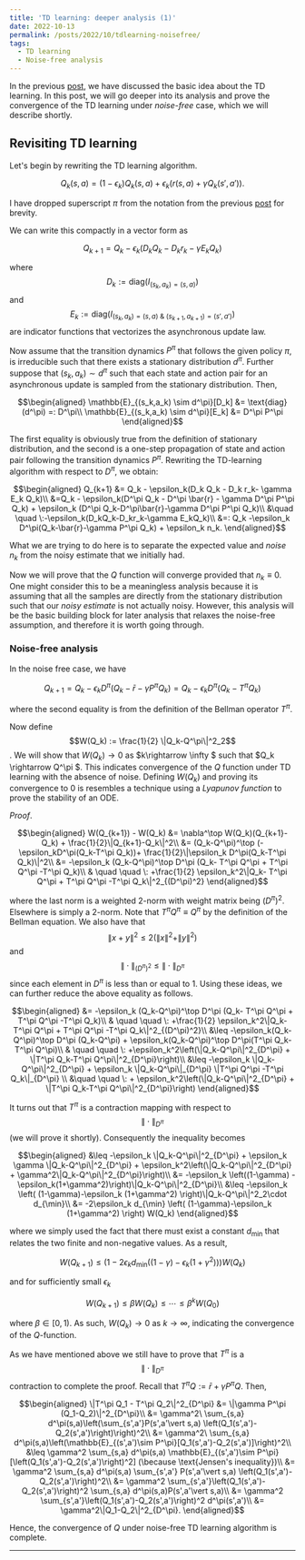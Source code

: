 ```yaml
---
title: 'TD learning: deeper analysis (1)'
date: 2022-10-13
permalink: /posts/2022/10/tdlearning-noisefree/
tags:
  - TD learning
  - Noise-free analysis
---
```


In the previous [post](https://mnjnsng.github.io/posts/2022/09/tdlearning/), we have discussed the basic idea about the TD learning. In this post, we will go deeper into its analysis and prove the convergence of the TD learning under *noise-free* case, which we will describe shortly.

## Revisiting TD learning

Let's begin by rewriting the TD learning algorithm.

$$Q_k(s,a) = (1-\epsilon_k)Q_k(s,a) + \epsilon_k(r(s,a) + \gamma Q_k(s',a')).$$

I have dropped superscript $\pi$ from the notation from the previous [post](https://mnjnsng.github.io/posts/2022/09/tdlearning/) for brevity.

We can write this compactly in a vector form as

$$Q_{k+1} = Q_k - \epsilon_k(D_k Q_k - D_k r_k- \gamma E_k Q_k)$$

where $$D_k := \text{diag}(I_{(s_k,a_k) = (s,a)})$$ and $$E_k := \text{diag}(I_{(s_k,a_k) = (s,a)\: \&\:(s_{k+1},a_{k+1}) = (s',a')})$$ are indicator functions that vectorizes the asynchronous update law.

Now assume that the transition dynamics $P^\pi$ that follows the given policy $\pi$, is irreducible such that there exists a stationary distribution $d^\pi$. Further suppose that $(s_k,a_k) \sim d^\pi$ such that each state and action pair for an asynchronous update is sampled from the stationary distribution. Then,

$$\begin{aligned}
\mathbb{E}_{(s_k,a_k) \sim d^\pi}[D_k] &= \text{diag}(d^\pi) =: D^\pi\\
\mathbb{E}_{(s_k,a_k) \sim d^\pi}[E_k] &= D^\pi P^\pi
\end{aligned}$$

The first equality is obviously true from the definition of stationary distribution, and the second is a one-step propagation of state and action pair following the transition dynamics $P^\pi$. Rewriting the TD-learning algorithm with respect to $D^\pi$, we obtain:

$$\begin{aligned}
Q_{k+1} &= Q_k - \epsilon_k(D_k Q_k - D_k r_k- \gamma E_k Q_k)\\
&=Q_k - \epsilon_k(D^\pi Q_k - D^\pi \bar{r} - \gamma D^\pi P^\pi Q_k) + \epsilon_k (D^\pi Q_k-D^\pi\bar{r}-\gamma D^\pi P^\pi Q_k)\\
&\quad \quad \:-\epsilon_k(D_kQ_k-D_kr_k-\gamma E_kQ_k)\\
&=: Q_k -\epsilon_k D^\pi(Q_k-\bar{r}-\gamma P^\pi Q_k) + \epsilon_k n_k.
\end{aligned}$$

What we are trying to do here is to separate the expected value and *noise* $n_k$ from the noisy estimate that we initially had.

Now we will prove that the $Q$ function will converge provided that $n_k\equiv 0$. One might consider this to be a meaningless analysis because it is assuming that all the samples are directly from the stationary distribution such that our *noisy estimate* is not actually noisy. However, this analysis will be the basic building block for later analysis that relaxes the noise-free assumption, and therefore it is worth going through.

### Noise-free analysis

In the noise free case, we have

$$Q_{k+1} =  Q_k -\epsilon_k D^\pi(Q_k-\bar{r}-\gamma P^\pi Q_k) = Q_k - \epsilon_k D^\pi(Q_k- T^\pi Q_k)$$

where the second equality is from the definition of the Bellman operator $T^\pi$.

Now define $$W(Q_k) := \frac{1}{2} \|Q_k-Q^\pi\|^2_2$$. We will show that $W(Q_k)\rightarrow 0$ as $k\rightarrow \infty $ such that $Q_k \rightarrow Q^\pi $. This indicates convergence of the $Q$ function under TD learning with the absence of noise. Defining $W(Q_k)$ and proving its convergence to $0$ is resembles a technique using a *Lyapunov function* to prove the stability of an ODE.

*Proof*.

$$\begin{aligned}
W(Q_{k+1}) - W(Q_k) &= \nabla^\top W(Q_k)(Q_{k+1}-Q_k) + \frac{1}{2}\|Q_{k+1}-Q_k\|^2\\
&= (Q_k-Q^\pi)^\top (-\epsilon_kD^\pi(Q_k-T^\pi Q_k))+ \frac{1}{2}\|\epsilon_k D^\pi(Q_k-T^\pi Q_k)\|^2\\
&= -\epsilon_k (Q_k-Q^\pi)^\top D^\pi (Q_k- T^\pi Q^\pi + T^\pi Q^\pi -T^\pi Q_k)\\
& \quad \quad \: +\frac{1}{2} \epsilon_k^2\|Q_k- T^\pi Q^\pi + T^\pi Q^\pi -T^\pi Q_k\|^2_{(D^\pi)^2}
\end{aligned}$$

where the last norm is a weighted 2-norm with weight matrix being $(D^\pi)^2$. Elsewhere is simply a 2-norm. Note that $T^\pi Q^\pi \equiv Q^\pi$ by the definition of the Bellman equation. We also have that  $$\| x+y \|^2 \leq 2( \| x \|^2+ \|y\|^2)$$ and $$\| \cdot \|_{(D^\pi)^2} \leq \| \cdot \|_{D^\pi}$$ since each element in $D^\pi$ is less than or equal to 1. Using these ideas, we can further reduce the above equality as follows.

$$\begin{aligned}
&= -\epsilon_k (Q_k-Q^\pi)^\top D^\pi (Q_k- T^\pi Q^\pi + T^\pi Q^\pi -T^\pi Q_k)\\
& \quad \quad \: +\frac{1}{2} \epsilon_k^2\|Q_k- T^\pi Q^\pi + T^\pi Q^\pi -T^\pi Q_k\|^2_{(D^\pi)^2}\\
&\leq -\epsilon_k(Q_k-Q^\pi)^\top D^\pi (Q_k-Q^\pi) + \epsilon_k(Q_k-Q^\pi)^\top D^\pi(T^\pi Q_k-T^\pi Q^\pi)\\
& \quad \quad \: +\epsilon_k^2\left(\|Q_k-Q^\pi\|^2_{D^\pi} + \|T^\pi Q_k-T^\pi Q^\pi\|^2_{D^\pi}\right)\\
&\leq -\epsilon_k \|Q_k-Q^\pi\|^2_{D^\pi} + \epsilon_k \|Q_k-Q^\pi\|_{D^\pi} \|T^\pi Q^\pi -T^\pi Q_k\|_{D^\pi} \\
&\quad \quad \: + \epsilon_k^2\left(\|Q_k-Q^\pi\|^2_{D^\pi} + \|T^\pi Q_k-T^\pi Q^\pi\|^2_{D^\pi}\right)
\end{aligned}$$

It turns out that $T^\pi$ is a contraction mapping with respect to $$\|\cdot\|_{D^\pi}$$ (we will prove it shortly). Consequently the inequality becomes

$$\begin{aligned}
&\leq -\epsilon_k \|Q_k-Q^\pi\|^2_{D^\pi} + \epsilon_k \gamma \|Q_k-Q^\pi\|^2_{D^\pi} + \epsilon_k^2\left(\|Q_k-Q^\pi\|^2_{D^\pi} + \gamma^2\|Q_k-Q^\pi\|^2_{D^\pi}\right)\\
&= -\epsilon_k \left((1-\gamma) - \epsilon_k(1+\gamma^2)\right)\|Q_k-Q^\pi\|^2_{D^\pi}\\
&\leq -\epsilon_k \left( (1-\gamma)-\epsilon_k (1+\gamma^2) \right)\|Q_k-Q^\pi\|^2_2\cdot d_{\min}\\
&= -2\epsilon_k d_{\min} \left( (1-\gamma)-\epsilon_k (1+\gamma^2) \right) W(Q_k)
\end{aligned}$$

where we simply used the fact that there must exist a constant $d_{\min}$ that relates the two finite and non-negative values. As a result,

$$ W(Q_{k+1})\leq \left(1-2\epsilon_k d_{\min} \left( (1-\gamma)-\epsilon_k (1+\gamma^2) \right)\right)W(Q_k) $$

and for sufficiently small $\epsilon_k$

$$W(Q_{k+1})\leq \beta W(Q_k) \leq \cdots \leq \beta^kW(Q_0)$$

where $\beta \in [0,1)$. As such, $W(Q_k)\rightarrow 0$ as $k\rightarrow \infty$, indicating the convergence of the $Q$-function.

As we have mentioned above we still have to prove that $T^\pi$ is a $$\|\cdot\|_{D^\pi}$$ contraction to complete the proof. Recall that $T^\pi Q := \bar{r}+\gamma P^\pi Q$. Then,

$$\begin{aligned}
\|T^\pi Q_1 - T^\pi Q_2\|^2_{D^\pi} &= \|\gamma P^\pi (Q_1-Q_2)\|^2_{D^\pi}\\
&= \gamma^2\ \sum_{s,a} d^\pi(s,a)\left(\sum_{s',a'}P(s',a'\vert s,a) \left(Q_1(s',a')-Q_2(s',a')\right)\right)^2\\
&= \gamma^2\ \sum_{s,a} d^\pi(s,a)\left(\mathbb{E}_{(s',a')\sim P^\pi}[Q_1(s',a')-Q_2(s',a')]\right)^2\\
&\leq \gamma^2 \sum_{s,a} d^\pi(s,a) \mathbb{E}_{(s',a')\sim P^\pi} [\left(Q_1(s',a')-Q_2(s',a')\right)^2] (\because \text{Jensen's inequality})\\
&= \gamma^2 \sum_{s,a} d^\pi(s,a) \sum_{s',a'} P(s',a'\vert s,a) \left(Q_1(s',a')-Q_2(s',a')\right)^2\\
&= \gamma^2 \sum_{s',a'}\left(Q_1(s',a')-Q_2(s',a')\right)^2 \sum_{s,a} d^\pi(s,a)P(s',a'\vert s,a)\\
&= \gamma^2 \sum_{s',a'}\left(Q_1(s',a')-Q_2(s',a')\right)^2 d^\pi(s',a')\\
&= \gamma^2\|Q_1-Q_2\|^2_{D^\pi}.
\end{aligned}$$

Hence, the convergence of $Q$ under noise-free TD learning algorithm is complete.

-----
